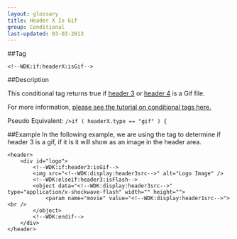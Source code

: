```yaml
---
layout: glossary
title: Header X Is Gif
group: Conditional
last-updated: 03-03-2013
---
```


##Tag

`<!--WDK:if:headerX:isGif-->`

##Description

This conditional tag returns true if <a href="#">header 3</a> or <a href="#">header 4</a> is a Gif file.

For more information, <a href="#" target="_blank">please see the tutorial on conditional tags here.</a>

Pseudo Equivalent:
`/>if ( headerX.type == "gif" ) {`

##Example
In the following example, we are using the tag to determine if header 3 is a gif, if it is it will show as an image in the header area.

```
<header>
	<div id="logo">
		<!--WDK:if:header3:isGif-->
		<img src="<!--WDK:display:header3src-->" alt="Logo Image" />
		<!--WDK:elseif:header3:isFlash-->
		<object data="<!--WDK:display:header3src-->" type="application/x-shockwave-flash" width="" height="">
			<param name="movie" value="<!--WDK:display:header1src-->"><br />
		</object>
		<!--WDK:endif-->
	</div>
</header>
```
